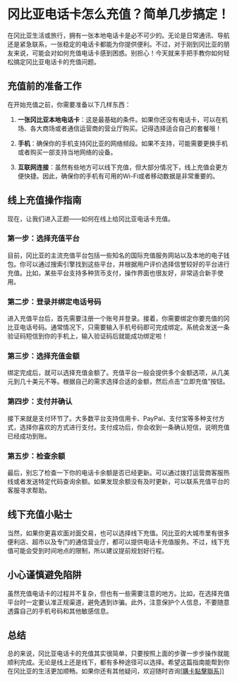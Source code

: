 # 冈比亚电话卡怎么充值？简单几步搞定！

在冈比亚生活或旅行，拥有一张本地电话卡是必不可少的。无论是日常通讯、导航还是紧急联系，一张稳定的电话卡都能为你提供便利。不过，对于刚到冈比亚的朋友来说，可能会对如何充值电话卡感到困惑。别担心！今天就来手把手教你如何轻松搞定冈比亚电话卡的充值问题。

## 充值前的准备工作

在开始充值之前，你需要准备以下几样东西：

1. **一张冈比亚本地电话卡**：这是最基础的条件。如果你还没有电话卡，可以在机场、各大商场或者通信运营商的营业厅购买。记得选择适合自己的套餐哦！

2. **手机**：确保你的手机支持冈比亚的网络频段。如果不支持，可能需要更换手机或者购买一部支持当地网络的设备。

3. **互联网连接**：虽然有些地方可以线下充值，但大部分情况下，线上充值会更方便快捷。因此，确保你的手机有可用的Wi-Fi或者移动数据是非常重要的。

## 线上充值操作指南

现在，让我们进入正题——如何在线上给冈比亚电话卡充值。

### 第一步：选择充值平台

目前，冈比亚的主流充值平台包括一些知名的国际充值服务网站以及本地的电子钱包。你可以通过搜索引擎找到这些平台，并根据用户评价选择信誉较好的平台进行充值。比如，某些平台支持多种货币支付，操作界面也很友好，非常适合新手使用。

### 第二步：登录并绑定电话号码

进入充值平台后，首先需要注册一个账号并登录。接着，你需要绑定你要充值的冈比亚电话号码。通常情况下，只需要输入手机号码即可完成绑定。系统会发送一条验证码短信到你的手机上，输入验证码后就能成功绑定啦！

### 第三步：选择充值金额

绑定完成后，就可以选择充值金额了。充值平台一般会提供多个金额选项，从几美元到几十美元不等。根据自己的需求选择合适的金额，然后点击“立即充值”按钮。

### 第四步：支付并确认

接下来就是支付环节了。大多数平台支持信用卡、PayPal、支付宝等多种支付方式，选择你喜欢的方式进行支付。支付成功后，你会收到一条确认短信，说明充值已经成功到账。

### 第五步：检查余额

最后，别忘了检查一下你的电话卡余额是否已经更新。可以通过拨打运营商客服热线或者发送特定代码查询余额。如果发现余额没有及时更新，可以联系充值平台的客服寻求帮助。

## 线下充值小贴士

当然，如果你更喜欢面对面交易，也可以选择线下充值。冈比亚的大城市里有很多便利店、超市以及专门的通信营业厅，都可以提供电话卡充值服务。不过，线下充值可能会受到时间地点的限制，所以建议提前规划好行程。

## 小心谨慎避免陷阱

虽然充值电话卡的过程并不复杂，但也有一些需要注意的地方。比如，在选择充值平台时一定要认准正规渠道，避免遇到诈骗。此外，注意保护个人信息，不要随意透露自己的手机号码和其他敏感信息。

## 总结

总的来说，冈比亚电话卡的充值其实很简单，只要按照上面的步骤一步步操作就能顺利完成。无论是线上还是线下，都有多种途径可以选择。希望这篇指南能帮到你在冈比亚的生活更加顺畅。如果你还有其他疑问，欢迎随时咨询[[購卡點擊聯系](https://t.me/s/esim1088)]]